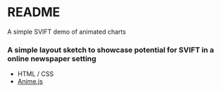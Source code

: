 # README #

A simple SVIFT demo of animated charts

### A simple layout sketch to showcase potential for SVIFT in a online newspaper setting ###

* HTML / CSS
* [Anime.js](http://animejs.com/)